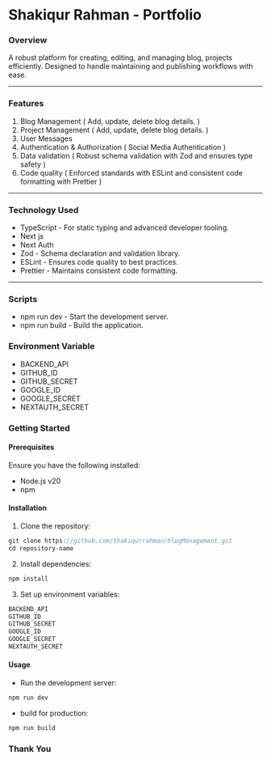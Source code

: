 # Shakiqur Rahman - Portfolio

### Overview

A robust platform for creating, editing, and managing blog, projects efficiently. Designed to handle maintaining and publishing workflows with ease.

---

### Features

1. Blog Management ( Add, update, delete blog details. )
2. Project Management ( Add, update, delete blog details. )
2. User Messages
3. Authentication & Authorization ( Social Media Authentication )
4. Data validation ( Robust schema validation with Zod and ensures type safety )
5. Code quality ( Enforced standards with ESLint and consistent code formatting with Prettier )

---

### Technology Used

- TypeScript - For static typing and advanced developer tooling.
- Next js
- Next Auth
- Zod - Schema declaration and validation library.
- ESLint - Ensures code quality to best practices.
- Prettier - Maintains consistent code formatting.

---

### Scripts

- npm run dev - Start the development server.
- npm run build - Build the application.

### Environment Variable

- BACKEND_API
- GITHUB_ID
- GITHUB_SECRET
- GOOGLE_ID
- GOOGLE_SECRET
- NEXTAUTH_SECRET

### Getting Started

#### Prerequisites

Ensure you have the following installed:

- Node.js v20
- npm

#### Installation

1. Clone the repository:

```js
git clone https://github.com/Shakiqurrahman/blogManagement.git
cd repository-name
```

2. Install dependencies:

```js
npm install
```

3. Set up environment variables:

```js
BACKEND_API
GITHUB_ID
GITHUB_SECRET
GOOGLE_ID
GOOGLE_SECRET
NEXTAUTH_SECRET
```

#### Usage

- Run the development server:

```js
npm run dev
```

- build for production:

```js
npm run build
```

### Thank You
